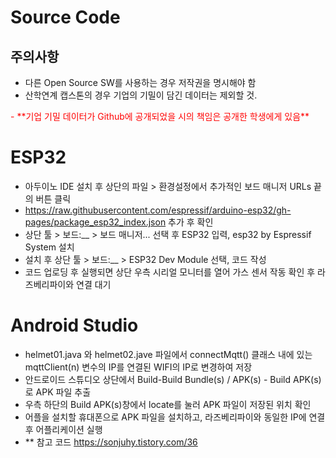 # Source Code
## 주의사항
 - 다른 Open Source SW를 사용하는 경우 저작권을 명시해야 함
 - 산학연계 캡스톤의 경우 기업의 기밀이 담긴 데이터는 제외할 것.
 <span style="color:red">
 - **기업 기밀 데이터가 Github에 공개되었을 시의 책임은 공개한 학생에게 있음**
 </span>

# ESP32
 - 아두이노 IDE 설치 후 상단의 파일 > 환경설정에서 추가적인 보드 매니저 URLs 끝의 버튼 클릭
 - https://raw.githubusercontent.com/espressif/arduino-esp32/gh-pages/package_esp32_index.json 추가 후 확인
 - 상단 툴 > 보드:__ > 보드 매니저... 선택 후 ESP32 입력, esp32 by Espressif System 설치
 - 설치 후 상단 툴 > 보드:__ > ESP32 Dev Module 선택, 코드 작성
 - 코드 업로딩 후 실행되면 상단 우측 시리얼 모니터를 열어 가스 센서 작동 확인 후 라즈베리파이와 연결 대기

# Android Studio
- helmet01.java 와 helmet02.jave 파일에서 connectMqtt() 클래스 내에 있는 mqttClient(n) 변수의 IP를 연결된 WIFI의 IP로 변경하여 저장
- 안드로이드 스튜디오 상단에서 Build-Build Bundle(s) / APK(s) - Build APK(s)로 APK 파일 추출
- 우측 하단의 Build APK(s)창에서 locate를 눌러 APK 파일이 저장된 위치 확인
- 어플을 설치할 휴대폰으로 APK 파일을 설치하고, 라즈베리파이와 동일한 IP에 연결 후 어플리케이션 실행
- ** 참고 코드 https://sonjuhy.tistory.com/36
